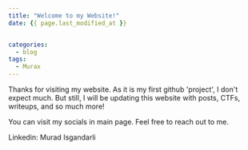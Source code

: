 ```yaml
---
title: "Welcome to my Website!"
date: {{ page.last_modified_at }}


categories:
  - blog
tags:
  - Murax
---
```


Thanks for visiting my website. As it is my first github 'project', I don't expect much. But still, I will be updating this website with posts, CTFs, writeups, and so much more!

You can visit my socials in main page.
Feel free to reach out to me. 

Linkedin: Murad Isgandarli



